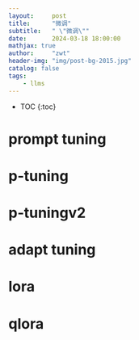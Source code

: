 ```yaml
---
layout:     post
title:      "微调"
subtitle:   " \"微调\""
date:       2024-03-18 18:00:00
mathjax: true
author:     "zwt"
header-img: "img/post-bg-2015.jpg"
catalog: false
tags:
    - llms
---
```

* TOC
{:toc}
#



# prompt tuning

# p-tuning

# p-tuningv2

# adapt tuning

# lora

# qlora
